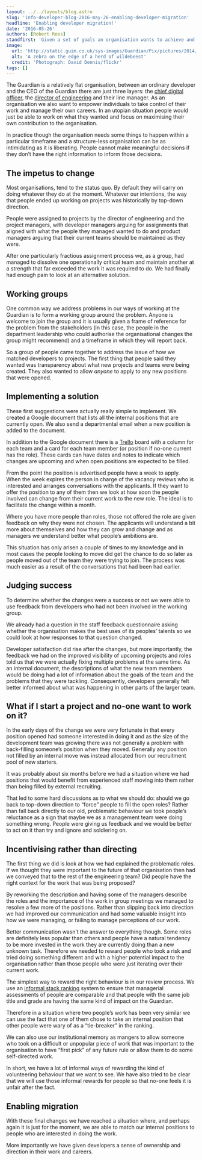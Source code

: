 ```yaml
---
layout: ../../layouts/blog.astro
slug: 'info-developer-blog-2016-may-26-enabling-developer-migration'
headline: 'Enabling developer migration!'
date: '2016-05-26'
authors: [Robert Rees]
standfirst: 'Given a set of goals an organisation wants to achieve and a finite group of people (say, developers) that can accomplish those goals how do you assign people to objectives that makes the people assign feel happy about what they are working on and enables the organisation to achieve its goals and deliver on its commitments to other sections of the business.'
image:
  url: 'http://static.guim.co.uk/sys-images/Guardian/Pix/pictures/2014/10/10/1412949153639/390550834_f293cee63f_o-2060x1236.jpeg'
  alt: 'A zebra on the edge of a herd of wildebeest'
  credit: 'Photograph: David Dennis/flickr'
tags: []
---
```


The Guardian is a relatively flat organisation, between an ordinary developer and the CEO of the Guardian there are just three layers: the [chief digital officer](http://aronpilhofer.com/), the [director of engineering](https://www.theguardian.com/profile/grant-klopper) and their line manager. As an organisation we also want to empower individuals to take control of their work and manage their own careers. In an utopian situation people would just be able to work on what they wanted and focus on maximising their own contribution to the organisation.

In practice though the organisation needs some things to happen within a particular timeframe and a structure-less organisation can be as intimidating as it is liberating. People cannot make meaningful decisions if they don’t have the right information to inform those decisions.

The impetus to change
---------------------

Most organisations, tend to the status quo. By default they will carry on doing whatever they do at the moment. Whatever our intentions, the way that people ended up working on projects was historically by top-down direction.

People were assigned to projects by the director of engineering and the project managers, with developer managers arguing for assignments that aligned with what the people they managed wanted to do and product managers arguing that their current teams should be maintained as they were.

After one particularly fractious assignment process we, as a group, had managed to dissolve one operationally critical team and maintain another at a strength that far exceeded the work it was required to do. We had finally had enough pain to look at an alternative solution.

Working groups
--------------

One common way we address problems in our ways of working at the Guardian is to form a working group around the problem. Anyone is welcome to join the group and it is usually given a frame of reference for the problem from the stakeholders (in this case, the people in the department leadership who could authorise the organisational changes the group might recommend) and a timeframe in which they will report back.

So a group of people came together to address the issue of how we matched developers to projects. The first thing that people said they wanted was transparency about what new projects and teams were being created. They also wanted to allow _anyone_ to apply to any new positions that were opened.

Implementing a solution
-----------------------

These first suggestions were actually really simple to implement. We created a Google document that lists all the internal positions that are currently open. We also send a departmental email when a new position is added to the document.

In addition to the Google document there is a [Trello](https://trello.com/) board with a column for each team and a card for each team member (or position if no-one current has the role). These cards can have dates and notes to indicate which changes are upcoming and when open positions are expected to be filled.

From the point the position is advertised people have a week to apply. When the week expires the person in charge of the vacancy reviews who is interested and arranges conversations with the applicants. If they want to offer the position to any of them then we look at how soon the people involved can change from their current work to the new role. The ideal is to facilitate the change within a month.

Where you have more people than roles, those not offered the role are given feedback on why they were not chosen. The applicants will understand a bit more about themselves and how they can grow and change and as managers we understand better what people’s ambitions are.

This situation has only arisen a couple of times to my knowledge and in most cases the people looking to move did get the chance to do so later as people moved out of the team they were trying to join. The process was much easier as a result of the conversations that had been had earlier.

Judging success
---------------

To determine whether the changes were a success or not we were able to use feedback from developers who had not been involved in the working group.

We already had a question in the staff feedback questionnaire asking whether the organisation makes the best uses of its peoples’ talents so we could look at how responses to that question changed.

Developer satisfaction did rise after the changes, but more importantly, the feedback we had on the improved visibility of upcoming projects and roles told us that we were actually fixing multiple problems at the same time. As an internal document, the descriptions of what the new team members would be doing had a lot of information about the goals of the team and the problems that they were tackling. Consequently, developers generally felt better informed about what was happening in other parts of the larger team.

What if I start a project and no-one want to work on it?
--------------------------------------------------------

In the early days of the change we were very fortunate in that every position opened had someone interested in doing it and as the size of the development team was growing there was not generally a problem with back-filling someone’s position when they moved. Generally any position not filled by an internal move was instead allocated from our recruitment pool of new starters.

It was probably about six months before we had a situation where we had positions that would benefit from experienced staff moving into them rather than being filled by external recruiting.

That led to some hard discussions as to what we should do: should we go back to top-down direction to “force” people to fill the open roles? Rather than fall back directly to our old, problematic behaviour we took people’s reluctance as a sign that maybe we as a management team were doing something wrong. People were giving us feedback and we would be better to act on it than try and ignore and soldiering on.

Incentivising rather than directing
-----------------------------------

The first thing we did is look at how we had explained the problematic roles. If we thought they were important to the future of that organisation then had we conveyed that to the rest of the engineering team? Did people have the right context for the work that was being proposed?

By reworking the description and having some of the managers describe the roles and the importance of the work in group meetings we managed to resolve a few more of the positions. Rather than slipping back into direction we had improved our communication and had some valuable insight into how we were managing, or failing to manage perceptions of our work.

Better communication wasn’t the answer to everything though. Some roles are definitely less popular than others and people have a natural tendency to be more invested in the work they are currently doing than a new unknown task. Therefore we needed to reward people who took a risk and tried doing something different and with a higher potential impact to the organisation rather than those people who were just iterating over their current work.

The simplest way to reward the right behaviour is in our review process. We use an [informal stack ranking](https://en.wikipedia.org/wiki/Vitality_curve) system to ensure that managerial assessments of people are comparable and that people with the same job title and grade are having the same kind of impact on the Guardian.

Therefore in a situation where two people’s work has been very similar we can use the fact that one of them chose to take an internal position that other people were wary of as a “tie-breaker” in the ranking.

We can also use our institutional memory as mangers to allow someone who took on a difficult or unpopular piece of work that was important to the organisation to have “first pick” of any future rule or allow them to do some self-directed work.

In short, we have a lot of informal ways of rewarding the kind of volunteering behaviour that we want to see. We have also tried to be clear that we will use those informal rewards for people so that no-one feels it is unfair after the fact.

Enabling migration
------------------

With these final changes we have reached a situation where, and perhaps again it is just for the moment, we are able to match our internal positions to people who are interested in doing the work.

More importantly we have given developers a sense of ownership and direction in their work and careers.
